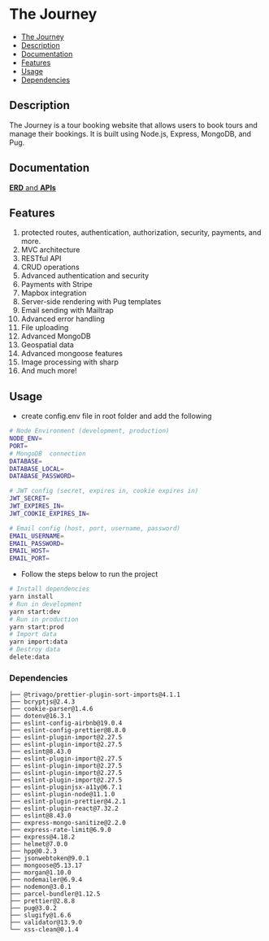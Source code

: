 # The Journey

-   [The Journey](#The-Journey)
-   [Description](#description)
-   [Documentation](#documentation)
-   [Features](#features)
-   [Usage](#usage)
-   [Dependencies](#dependencies)

## Description

The Journey is a tour booking website that allows users to book tours and manage their bookings. It is built using Node.js, Express, MongoDB, and Pug.

## Documentation

[**ERD** and **APIs**](/docs/ERD-natours.md)

## Features

1. protected routes, authentication, authorization, security, payments, and more.
2. MVC architecture
3. RESTful API
4. CRUD operations
5. Advanced authentication and security
6. Payments with Stripe
7. Mapbox integration
8. Server-side rendering with Pug templates
9. Email sending with Mailtrap
10. Advanced error handling
11. File uploading
12. Advanced MongoDB
13. Geospatial data
14. Advanced mongoose features
15. Image processing with sharp
16. And much more!

## Usage

-   create config.env file in root folder and add the following

```bash
# Node Environment (development, production)
NODE_ENV=
PORT=
# MongoDB  connection
DATABASE=
DATABASE_LOCAL=
DATABASE_PASSWORD=

# JWT config (secret, expires in, cookie expires in)
JWT_SECRET=
JWT_EXPIRES_IN=
JWT_COOKIE_EXPIRES_IN=

# Email config (host, port, username, password)
EMAIL_USERNAME=
EMAIL_PASSWORD=
EMAIL_HOST=
EMAIL_PORT=

```

-   Follow the steps below to run the project

```bash
# Install dependencies
yarn install
# Run in development
yarn start:dev
# Run in production
yarn start:prod
# Import data
yarn import:data
# Destroy data
delete:data
```

### Dependencies

```
├── @trivago/prettier-plugin-sort-imports@4.1.1
├── bcryptjs@2.4.3
├── cookie-parser@1.4.6
├── dotenv@16.3.1
├── eslint-config-airbnb@19.0.4
├── eslint-config-prettier@8.8.0
├── eslint-plugin-import@2.27.5
├── eslint-plugin-import@2.27.5
├── eslint@8.43.0
├── eslint-plugin-import@2.27.5
├── eslint-plugin-import@2.27.5
├── eslint-plugin-import@2.27.5
├── eslint-plugin-import@2.27.5
├── eslint-pluginjsx-a11y@6.7.1
├── eslint-plugin-node@11.1.0
├── eslint-plugin-prettier@4.2.1
├── eslint-plugin-react@7.32.2
├── eslint@8.43.0
├── express-mongo-sanitize@2.2.0
├── express-rate-limit@6.9.0
├── express@4.18.2
├── helmet@7.0.0
├── hpp@0.2.3
├── jsonwebtoken@9.0.1
├── mongoose@5.13.17
├── morgan@1.10.0
├── nodemailer@6.9.4
├── nodemon@3.0.1
├── parcel-bundler@1.12.5
├── prettier@2.8.8
├── pug@3.0.2
├── slugify@1.6.6
├── validator@13.9.0
└── xss-clean@0.1.4
```
